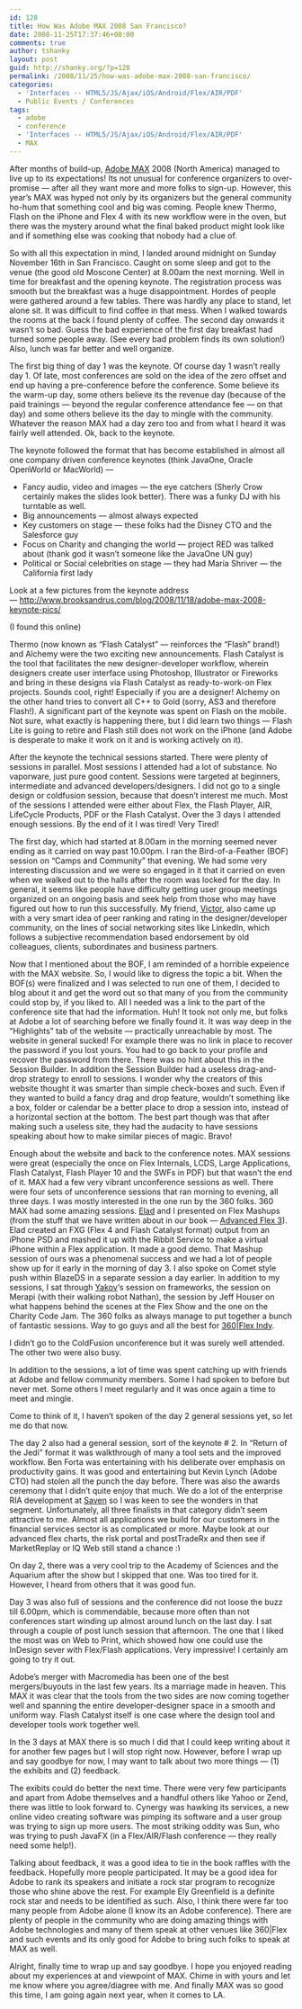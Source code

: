 ```yaml
---
id: 128
title: How Was Adobe MAX 2008 San Francisco?
date: 2008-11-25T17:37:46+00:00
comments: true
author: tshanky
layout: post
guid: http://shanky.org/?p=128
permalink: /2008/11/25/how-was-adobe-max-2008-san-francisco/
categories:
  - 'Interfaces -- HTML5/JS/Ajax/iOS/Android/Flex/AIR/PDF'
  - Public Events / Conferences
tags:
  - adobe
  - conference
  - 'Interfaces -- HTML5/JS/Ajax/iOS/Android/Flex/AIR/PDF'
  - MAX
---
```

After months of build-up, <a title="Adobe MAX" href="http://max.adobe.com" target="_blank">Adobe MAX</a> 2008 (North America) managed to live up to its expectations! Its not unusual for conference organizers to over-promise &#8212; after all they want more and more folks to sign-up. However, this year&#8217;s MAX was hyped not only by its organizers but the general community ho-hum that something cool and big was coming. People knew Thermo, Flash on the iPhone and Flex 4 with its new workflow were in the oven, but there was the mystery around what the final baked product might look like and if something else was cooking that nobody had a clue of.

So with all this expectation in mind, I landed around midnight on Sunday November 16th in San Francisco. Caught on some sleep and got to the venue (the good old Moscone Center) at 8.00am the next morning. Well in time for breakfast and the opening keynote. The registration process was smooth but the breakfast was a huge disappointment. Hordes of people were gathered around a few tables. There was hardly any place to stand, let alone sit. It was difficult to find coffee in that mess. When I walked towards the rooms at the back I found plenty of coffee. The second day onwards it wasn&#8217;t so bad. Guess the bad experience of the first day breakfast had turned some people away. (See every bad problem finds its own solution!) Also, lunch was far better and well organize.

The first big thing of day 1 was the keynote. Of course day 1 wasn&#8217;t really day 1. Of late, most conferences are sold on the idea of the zero offset and end up having a pre-conference before the conference. Some believe its the warm-up day, some others believe its the revenue day (because of the paid trainings &#8212; beyond the regular conference attendance fee &#8212; on that day) and some others believe its the day to mingle with the community. Whatever the reason MAX had a day zero too and from what I heard it was fairly well attended. Ok, back to the keynote.

The keynote followed the format that has become established in almost all one company driven conference keynotes (think JavaOne, Oracle OpenWorld or MacWorld) &#8212;

  * Fancy audio, video and images &#8212; the eye catchers (Sherly Crow certainly makes the slides look better). There was a funky DJ with his turntable as well.
  * Big announcements &#8212; almost always expected
  * Key customers on stage &#8212; these folks had the Disney CTO and the Salesforce guy
  * Focus on Charity and changing the world &#8212; project RED was talked about (thank god it wasn&#8217;t someone like the JavaOne UN guy)
  * Political or Social celebrities on stage &#8212; they had Maria Shriver &#8212; the California first lady

Look at a few pictures from the keynote address &#8212; <http://www.brooksandrus.com/blog/2008/11/18/adobe-max-2008-keynote-pics/>

(I found this online)

<!--more-->

Thermo (now known as &#8220;Flash Catalyst&#8221; &#8212; reinforces the &#8220;Flash&#8221; brand!) and Alchemy were the two exciting new announcements. Flash Catalyst is the tool that facilitates the new designer-developer workflow, wherein designers create user interface using Photoshop, Illustrator or Fireworks and bring in these designs via Flash Catalyst as ready-to-work-on Flex projects. Sounds cool, right! Especially if you are a designer! Alchemy on the other hand tries to convert all C++ to Gold (sorry, AS3 and therefore Flash!). A significant part of the keynote was spent on Flash on the mobile. Not sure, what exactly is happening there, but I did learn two things &#8212; Flash Lite is going to retire and Flash still does not work on the iPhone (and Adobe is desperate to make it work on it and is working actively on it).

After the keynote the technical sessions started. There were plenty of sessions in parallel. Most sessions I attended had a lot of substance. No vaporware, just pure good content. Sessions were targeted at beginners, intermediate and advanced developers/designers. I did not go to a single design or coldfusion session, because that doesn&#8217;t interest me much. Most of the sessions I attended were either about Flex, the Flash Player, AIR, LifeCycle Products, PDF or the Flash Catalyst. Over the 3 days I attended enough sessions. By the end of it I was tired! Very Tired!

The first day, which had started at 8.00am in the morning seemed never ending as it carried on way past 10.00pm. I ran the Bird-of-a-Feather (BOF) session on &#8220;Camps and Community&#8221; that evening. We had some very interesting discussion and we were so engaged in it that it carried on even when we walked out to the halls after the room was locked for the day. In general, it seems like people have difficulty getting user group meetings organized on an ongoing basis and seek help from those who may have figured out how to run this successfully. My friend, <a title="Victor Rasputnis" href="http://flexblog.faratasystems.com/?author=4" target="_blank">Victor</a>, also came up with a very smart idea of peer ranking and rating in the designer/developer community, on the lines of social networking sites like LinkedIn, which follows a subjective recommendation based endorsement by old colleagues, clients, subordinates and business partners. 

Now that I mentioned about the BOF, I am reminded of a horrible expeience with the MAX website. So, I would like to digress the topic a bit. When the BOF(s) were finalized and I was selected to run one of them, I decided to blog about it and get the word out so that many of you from the community could stop by, if you liked to. All I needed was a link to the part of the conference site that had the information. Huh! It took not only me, but folks at Adobe a lot of searching before we finally found it. It was way deep in the &#8220;Highlights&#8221; tab of the website &#8212; practically unreachable by most. The website in general sucked! For example there was no link in place to recover the password if you lost yours. You had to go back to your profile and recover the password from there. There was no hint about this in the Session Builder. In addition the Session Builder had a useless drag-and-drop strategy to enroll to sessions. I wonder why the creators of this website thought it was smarter than simple check-boxes and such. Even if they wanted to build a fancy drag and drop feature, wouldn&#8217;t something like a box, folder or calendar be a better place to drop a session into, instead of a horizontal section at the bottom. The best part though was that after making such a useless site, they had the audacity to have sessions speaking about how to make similar pieces of magic. Bravo!

Enough about the website and back to the conference notes. MAX sessions were great (especially the once on Flex Internals, LCDS, Large Applications, Flash Catalyst, Flash Player 10 and the SWFs in PDF) but that wasn&#8217;t the end of it. MAX had a few very vibrant unconference sessions as well. There were four sets of unconference sessions that ran morning to evening, all three days. I was mostly interested in the one run by the 360 folks. 360 MAX had some amazing sessions. <a title="Elad Elrom" href="http://elromdesign.com/blog/" target="_blank">Elad</a> and I presented on Flex Mashups (from the stuff that we have written about in our book &#8212; <a title="Advanced Flex 3" href="http://www.amazon.com/gp/product/1430210273/" target="_blank">Advanced Flex 3</a>). Elad created an FXG (Flex 4 and Flash Catalyst format) output from an iPhone PSD and mashed it up with the Ribbit Service to make a virtual iPhone within a Flex application. It made a good demo. That Mashup session of ours was a phenomenal success and we had a lot of people show up for it early in the morning of day 3. I also spoke on Comet style push within BlazeDS in a separate session a day earlier. In addition to my sessions, I sat through <a title="Yakov Fain" href="http://flexblog.faratasystems.com/?author=3" target="_blank">Yakov</a>&#8216;s session on frameworks, the session on Merapi (with their walking robot Nathan), the session by Jeff Houser on what happens behind the scenes at the Flex Show and the one on the Charity Code Jam. The 360 folks as always manage to put together a bunch of fantastic sessions. Way to go guys and all the best for <a title="360|Flex Indy " href="http://360conferences.com/360flex/" target="_blank">360|Flex Indy</a>.

I didn&#8217;t go to the ColdFusion unconference but it was surely well attended. The other two were also busy.

In addition to the sessions, a lot of time was spent catching up with friends at Adobe and fellow community members. Some I had spoken to before but never met. Some others I meet regularly and it was once again a time to meet and mingle.

Come to think of it, I haven&#8217;t spoken of the day 2 general sessions yet, so let me do that now.

The day 2 also had a general session, sort of the keynote # 2. In &#8220;Return of the Jedi&#8221; format it was walkthrough of many a tool sets and the improved workflow. Ben Forta was entertaining with his deliberate over emphasis on productivity gains. It was good and entertaining but Kevin Lynch (Adobe CTO) had stolen all the punch the day before. There was also the awards ceremony that I didn&#8217;t quite enjoy that much. We do a lot of the enterprise RIA development at <a title="Saven Technologies" href="http://www.saventech.com" target="_blank">Saven</a> so I was keen to see the wonders in that segment. Unfortunately, all three finalists in that category didn&#8217;t seem attractive to me. Almost all applications we build for our customers in the financial services sector is as complicated or more. Maybe look at our advanced flex charts, the risk portal and postTradeRx and then see if MarketReplay or IQ Web still stand a chance <img src="http://shanky.org/wp-includes/images/smilies/simple-smile.png" alt=":)" class="wp-smiley" style="height: 1em; max-height: 1em;" />

On day 2, there was a very cool trip to the Academy of Sciences and the Aquarium after the show but I skipped that one. Was too tired for it. However, I heard from others that it was good fun.

Day 3 was also full of sessions and the conference did not loose the buzz till 6.00pm, which is commendable, because more often than not conferences start winding up almost around lunch on the last day. I sat through a couple of post lunch session that afternoon. The one that I liked the most was on Web to Print, which showed how one could use the InDesign sever with Flex/Flash applications. Very impressive! I certainly am going to try it out.

Adobe&#8217;s merger with Macromedia has been one of the best mergers/buyouts in the last few years. Its a marriage made in heaven. This MAX it was clear that the tools from the two sides are now coming together well and spanning the entire developer-designer space in a smooth and uniform way. Flash Catalyst itself is one case where the design tool and developer tools work together well.

In the 3 days at MAX there is so much I did that I could keep writing about it for another few pages but I will stop right now. However, before I wrap up and say goodbye for now, I may want to talk about two more things &#8212; (1) the exhibits and (2) feedback.

The exibits could do better the next time. There were very few participants and apart from Adobe themselves and a handful others like Yahoo or Zend, there was little to look forward to. Cynergy was hawking its services, a new online video creating software was pimping its software and a user group was trying to sign up more users. The most striking oddity was Sun, who was trying to push JavaFX (in a Flex/AIR/Flash conference &#8212; they really need some help!).

Talking about feedback, it was a good idea to tie in the book raffles with the feedback. Hopefully more people participated. It may be a good idea for Adobe to rank its speakers and initiate a rock star program to recognize those who shine above the rest. For example Ely Greenfield is a definite rock star and needs to be identified as such. Also, I think there were far too many people from Adobe alone (I know its an Adobe conference). There are plenty of people in the community who are doing amazing things with Adobe technologies and many of them speak at other venues like 360|Flex and such events and its only good for Adobe to bring such folks to speak at MAX as well.

Alright, finally time to wrap up and say goodbye. I hope you enjoyed reading about my experiences at and viewpoint of MAX. Chime in with yours and let me know where you agree/diagree with me. And finally MAX was so good this time, I am going again next year, when it comes to LA.